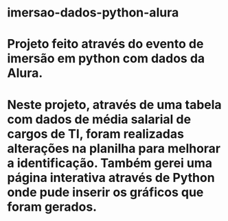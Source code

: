 # imersao-dados-python-alura

# Projeto feito através do evento de imersão em python com dados da Alura.

# Neste projeto, através de uma tabela com dados de média salarial de cargos de TI, foram realizadas alterações na planilha para melhorar a identificação. Também gerei uma página interativa através de Python onde pude inserir os gráficos que foram gerados.
